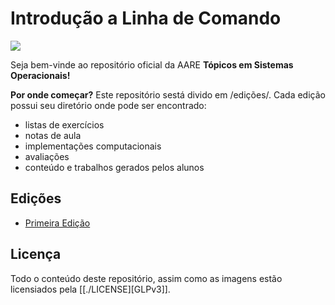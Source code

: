 # Introdução a Linha de Comando
<!---
author: Matheus de Souza Pessanha
email: 00119110328@pq.uenf.br 
--->

![](https://img.shields.io/badge/PRs-welcome-brightgreen.svg)

Seja bem-vinde ao repositório oficial da AARE **Tópicos em Sistemas Operacionais!**

**Por onde começar?**
Este repositório sestá divido em /edições/. Cada edição possui seu diretório onde pode ser encontrado:

- listas de exercícios
- notas de aula
- implementações computacionais
- avaliações
- conteúdo e trabalhos gerados pelos alunos

## Edições
- [Primeira Edição](./primeira_edicao)

## Licença
Todo o conteúdo deste repositório, assim como as imagens estão licensiados pela [[./LICENSE][GLPv3]].

